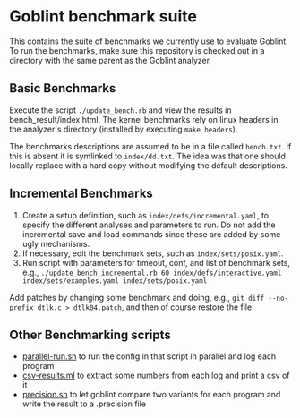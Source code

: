 # Goblint benchmark suite

This contains the suite of benchmarks we currently use to evaluate Goblint. To run the benchmarks, make sure this repository is checked out in a directory with the same parent as the Goblint analyzer. 

## Basic Benchmarks

Execute the script `./update_bench.rb` and view the results in bench_result/index.html. The kernel benchmarks rely on linux headers in the analyzer's directory (installed by executing `make headers`). 

The benchmarks descriptions are assumed to be in a file called `bench.txt`. If this is absent it is symlinked to `index/dd.txt`. The idea was that one should locally replace with a hard copy without modifying the default descriptions. 


## Incremental Benchmarks

1. Create a setup definition, such as `index/defs/incremental.yaml`, to specify the different analyses and parameters to run. Do not add the incremental save and load commands since these are added by some ugly mechanisms.
2. If necessary, edit the benchmark sets, such as `index/sets/posix.yaml`. 
3. Run script with parameters for timeout, conf, and list of benchmark sets, e.g., `./update_bench_incremental.rb 60 index/defs/interactive.yaml index/sets/examples.yaml index/sets/posix.yaml`

Add patches by changing some benchmark and doing, e.g., `git diff --no-prefix dtlk.c > dtlk04.patch`, and then of course restore the file. 

## Other Benchmarking scripts

- [parallel-run.sh](parallel-run.sh) to run the config in that script in parallel and log each program
- [csv-results.ml](csv-results.ml) to extract some numbers from each log and print a csv of it
- [precision.sh](precision.sh) to let goblint compare two variants for each program and write the result to a .precision file
